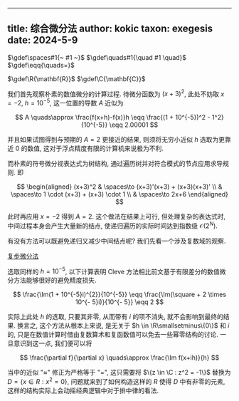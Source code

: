 
---
title: 综合微分法
author: kokic
taxon: exegesis
date: 2024-5-9
---

$\gdef\spaces#1{~ #1 ~}$
$\gdef\quads#1{\quad #1 \quad}$
$\gdef\eqq{\quads=}$

$\gdef\R{\mathbf{R}}$
$\gdef\C{\mathbf{C}}$

我们首先观察朴素的数值微分的计算过程. 待微分函数为 $(x+3)^2$, 此处不妨取 $x=-2$, $h=10^{-5}$, 这一位置的导数 $A$ 近似为 

$$ 
A \quads\approx \frac{f(x+h)-f(x)}h \eqq \frac{(1 + 10^{-5})^2 - 1^2}{10^{-5}} \eqq 2.00001 
$$ 

并且如果试图得到与预期的 $A=2$ 更接近的结果, 则须将无穷小近似 $h$ 选取为更靠近 $0$ 的数值, 这对于浮点精度有限的计算机来说极为不利. 

而朴素的符号微分视表达式为树结构, 通过遍历树并对符合模式的节点应用求导规则. 即 

$$
\begin{aligned}
(x+3)^2 
& \spaces\to (x+3)'(x+3) + (x+3)(x+3)' \\
& \spaces\to 1 \cdot (x+3) + (x+3) \cdot 1 \\
& \spaces\to 2x+6 
\end{aligned}
$$ 

此时再应用 $x=-2$ 得到 $A=2$. 这个做法在结果上可行, 但处理复杂的表达式时, 中间过程本身会产生大量新的结点, 使递归遍历的实际时间达到指数级 $\mathcal{O}(2^N)$. 

有没有方法可以既避免递归又减少中间结点呢? 我们先看一个涉及复数域的观察. 

[复步微分法](/data-structure/complex-step.md#:embed)

选取同样的 $h=10^{-5}$, 以下计算表明 Cleve
方法相比前文基于有限差分的数值微分方法能够很好的避免精度损失. 

$$
\frac{\Im(1 + 10^{-5}i)^{2}}{10^{-5}} \eqq \frac{\Im(\square + 2 \times 10^{- 5}i)}{10^{- 5}} \eqq 2
$$

实际上此处 $h$ 的选取, 只要其非零, 从而带有 $i$ 的项不消失, 就不会影响到最终的结果. 换言之, 这个方法从根本上来说, 是无关于 $h \in \R\smallsetminus\{0\}$ 和 $i$ 的, 只是在数值计算时借由复数算术和复函数值可以免去一些幂零结构的讨论. 一旦意识到这一点, 我们便可以将

$$ \frac{\partial f}{\partial x} \quads\approx \frac{\Im f(x+ih)}{h} $$

当中的近似 "$\approx$" 修正为严格等于 "$=$", 这只需要将 $\{z \in \C : z^2 = -1\}$ 替换为 $D = \{x \in R : x^2 = 0\}$, 问题就来到了如何构造这样的 $R$ 使得 $D$ 中有非零的元素, 这样的结构实际上会动摇经典逻辑中对于排中律的看法. 

[](/data-structure/dual-number.md#:embed)

